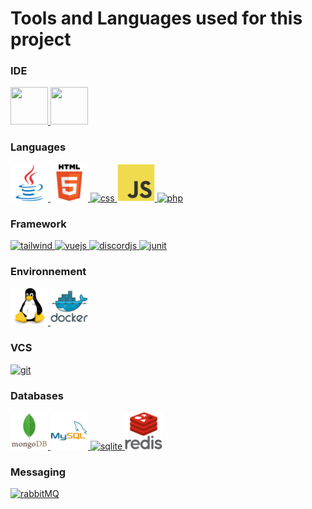 <h1 align="left">Tools and Languages used for this project</h1>
<p align="left">

<h3>IDE</h3>

  <a href="https://www.jetbrains.com/idea/" target="_blank" rel="noreferrer">
    <img src="https://upload.wikimedia.org/wikipedia/commons/9/9c/IntelliJ_IDEA_Icon.svg"  width="60" height="60" />
  </a>

  <a href="https://www.jetbrains.com/webstorm/" target="_blank" rel="noreferrer">
    <img src="https://upload.wikimedia.org/wikipedia/commons/c/c0/WebStorm_Icon.svg"  width="60" height="60" />
  </a>

<h3>Languages</h3>
  <a href="https://www.java.com" target="_blank" rel="noreferrer"> 
      <img src="https://raw.githubusercontent.com/devicons/devicon/master/icons/java/java-original.svg" alt="java" width="60" height="60" /> 
    </a>
    <a href="https://www.w3.org/html/" target="_blank" rel="noreferrer"> 
      <img src="https://raw.githubusercontent.com/devicons/devicon/master/icons/html5/html5-original-wordmark.svg" alt="html5" width="60" height="60" /> 
    </a>
    <a href="https://developer.mozilla.org/en-US/docs/Web/CSS" target="_blank" rel="noreferrer"> 
      <img src="https://cdn.jsdelivr.net/gh/devicons/devicon/icons/css3/css3-original-wordmark.svg" alt="css" width="60" height="60" /> 
    </a>
     <a href="https://developer.mozilla.org/en-US/docs/Web/JavaScript" target="_blank" rel="noreferrer">
      <img src="https://raw.githubusercontent.com/devicons/devicon/master/icons/javascript/javascript-original.svg" alt="javascript" width="60" height="60" />
  </a>
    <a href="https://www.php.net/" target="_blank" rel="noreferrer">
    <img src="https://cdn.jsdelivr.net/gh/devicons/devicon/icons/php/php-plain.svg" alt="php" width="60" height="60" />
  </a>

  <h3>Framework</h3>

  <a href="https://tailwindcss.com/" target="_blank" rel="noreferrer">
      <img src="https://www.vectorlogo.zone/logos/tailwindcss/tailwindcss-icon.svg" alt="tailwind" width="60" height="60"/>
    </a>
  <a href="https://vuejs.org" target="_blank" rel="noreferrer">
     <img src="https://cdn.jsdelivr.net/gh/devicons/devicon/icons/vuejs/vuejs-original.svg" alt="vuejs" width="60" height="60"/>
    </a>

   <a href="https://discordjs" target="_blank" rel="noreferrer">
     <img src="https://cdn.jsdelivr.net/gh/devicons/devicon/icons/discordjs/discordjs-plain.svg" alt="discordjs" width="70" height="70" />
    </a>
    <a href="https://discordjs" target="_blank" rel="noreferrer">
     <img src="https://asset.brandfetch.io/idD7RfhCFS/id3KSPzOxb.png" alt="junit" width="70" height="70" />
    </a>

  <h3>Environnement</h3>

   <a href="https://www.linux.org/" target="_blank" rel="noreferrer"> 
      <img src="https://raw.githubusercontent.com/devicons/devicon/master/icons/linux/linux-original.svg" alt="linux" width="60" height="60" />
    </a>
    <a href="https://www.docker.com/" target="_blank" rel="noreferrer">
        <img src="https://raw.githubusercontent.com/devicons/devicon/master/icons/docker/docker-original-wordmark.svg" alt="docker" width="60" height="60" />
    </a>

  <h3>VCS</h3>
  
  <a href="https://git-scm.com/" target="_blank" rel="noreferrer"> 
      <img src="https://www.vectorlogo.zone/logos/git-scm/git-scm-icon.svg" alt="git" width="60" height="60" /> 
    </a>

  <h3>Databases</h3>

   <a href="https://www.mongodb.com/" target="_blank" rel="noreferrer">
      <img src="https://raw.githubusercontent.com/devicons/devicon/master/icons/mongodb/mongodb-original-wordmark.svg" alt="mongodb" width="60" height="60" />
    </a>
    <a href="https://www.mysql.com/" target="_blank" rel="noreferrer">
      <img src="https://raw.githubusercontent.com/devicons/devicon/master/icons/mysql/mysql-original-wordmark.svg" alt="mysql" width="60" height="60" />
    </a>
    <a href="https://www.sqlite.org/" target="_blank" rel="noreferrer">
      <img src="https://www.vectorlogo.zone/logos/sqlite/sqlite-icon.svg" alt="sqlite" width="60" height="60" />
    </a>
    <a href="https://redis.io" target="_blank" rel="noreferrer">
      <img src="https://raw.githubusercontent.com/devicons/devicon/master/icons/redis/redis-original-wordmark.svg" alt="redis" width="60" height="60" />
    </a>

  <h3>Messaging</h3>
    <a href="https://www.rabbitmq.com/" target="_blank" rel="noreferrer">
      <img src="https://www.vectorlogo.zone/logos/rabbitmq/rabbitmq-icon.svg" alt="rabbitMQ" width="60" height="60" />
    </a>

</p>
